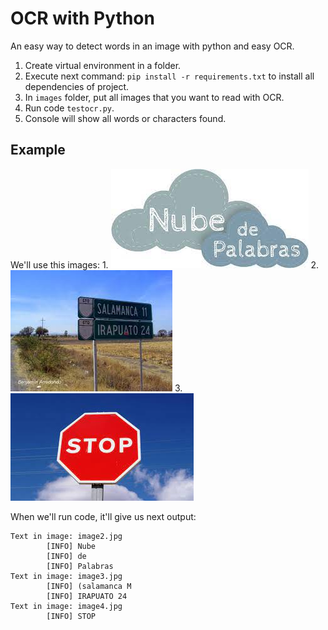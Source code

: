 # OCR with Python
An easy way to detect words in an image with python and easy OCR.

1. Create virtual environment in a folder.
2. Execute next command: `pip install -r requirements.txt` to install all dependencies of project.
3. In `images` folder, put all images that you want to read with OCR.
4. Run code `testocr.py`.
5. Console will show all words or characters found.

## Example
We'll use this images:
1. 
![](projectOCR/images/image2.jpg)
2. 
![](projectOCR/images/image3.jpg)
3. 
![](projectOCR/images/image4.jpg)

When we'll run code, it'll give us next output:
```
Text in image: image2.jpg
        [INFO] Nube
        [INFO] de
        [INFO] Palabras
Text in image: image3.jpg
        [INFO] (salamanca M
        [INFO] IRAPUATO 24
Text in image: image4.jpg
        [INFO] STOP
```
